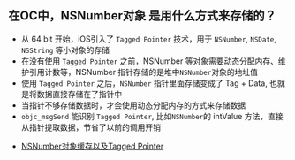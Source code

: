 ## 在OC中，NSNumber对象 是用什么方式来存储的？

* 从 64 bit 开始，iOS引入了 `Tagged Pointer` 技术，用于 `NSNumber`, `NSDate`, `NSString` 等小对象的存储
* 在没有使用 `Tagged Pointer` 之前，NSNumber 等对象需要动态分配内存、维护引用计数等，NSNumber 指针存储的是堆中`NSNumber`对象的地址值
* 使用 `Tagged Pointer` 之后，`NSNumber` 指针里面存储变成了 Tag + Data, 也就是将数据直接存储在了指针中
* 当指针不够存储数据时，才会使用动态分配内存的方式来存储数据
* `objc_msgSend` 能识别 `Tagged Pointer`, 比如`NSNumber`的 intValue 方法，直接从指针提取数据，节省了以前的调用开销

- [NSNumber对象缓存以及Tagged Pointer](https://blog.devtang.com/2014/03/21/weak_object_lifecycle_and_tagged_pointer/)



